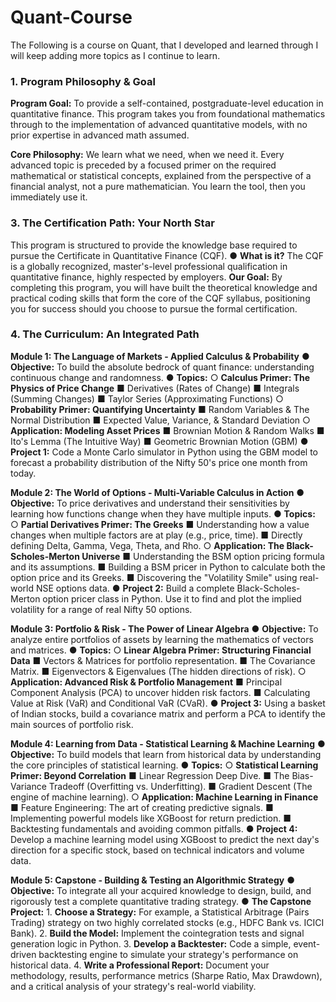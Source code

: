 # Quant-Course
The Following is a course on Quant, that I developed and learned through I will keep adding more topics as I continue to learn.

### 1. Program Philosophy & Goal
**Program Goal:**
To provide a self-contained, postgraduate-level education in quantitative finance. This program takes you from foundational mathematics through to the implementation of advanced quantitative models, with no prior expertise in advanced math assumed.

**Core Philosophy:**
We learn what we need, when we need it. Every advanced topic is preceded by a focused primer on the required mathematical or statistical concepts, explained from the perspective of a financial analyst, not a pure mathematician. You learn the tool, then you immediately use it.

### 3. The Certification Path: Your North Star
This program is structured to provide the knowledge base required to pursue the Certificate in Quantitative Finance (CQF).
● **What is it?** The CQF is a globally recognized, master's-level professional qualification in quantitative finance, highly respected by employers.
**Our Goal:** By completing this program, you will have built the theoretical knowledge and practical coding skills that form the core of the CQF syllabus, positioning you for success should you choose to pursue the formal certification.

### 4. The Curriculum: An Integrated Path
**Module 1: The Language of Markets - Applied Calculus & Probability**
● **Objective:** To build the absolute bedrock of quant finance: understanding continuous change and randomness.
● **Topics:**
	○ **Calculus Primer: The Physics of Price Change**
		■ Derivatives (Rates of Change)
		■ Integrals (Summing Changes)
		■ Taylor Series (Approximating Functions)
	○ **Probability Primer: Quantifying Uncertainty**
		■ Random Variables & The Normal Distribution
		■ Expected Value, Variance, & Standard Deviation
	○ **Application: Modeling Asset Prices**
		■ Brownian Motion & Random Walks
		■ Ito's Lemma (The Intuitive Way)
		■ Geometric Brownian Motion (GBM)
● **Project 1:** Code a Monte Carlo simulator in Python using the GBM model to forecast a probability distribution of the Nifty 50's price one month from today.

**Module 2: The World of Options - Multi-Variable Calculus in Action**
● **Objective:** To price derivatives and understand their sensitivities by learning how functions change when they have multiple inputs.
● **Topics:**
	○ **Partial Derivatives Primer: The Greeks**
		■ Understanding how a value changes when multiple factors are at play (e.g., price, time).
		■ Directly defining Delta, Gamma, Vega, Theta, and Rho.
	○ **Application: The Black-Scholes-Merton Universe**
		■ Understanding the BSM option pricing formula and its assumptions.
		■ Building a BSM pricer in Python to calculate both the option price and its Greeks.
		■ Discovering the "Volatility Smile" using real-world NSE options data.
● **Project 2:** Build a complete Black-Scholes-Merton option pricer class in Python. Use it to find and plot the implied volatility for a range of real Nifty 50 options.

**Module 3: Portfolio & Risk - The Power of Linear Algebra**
● **Objective:** To analyze entire portfolios of assets by learning the mathematics of vectors and matrices.
● **Topics:**
	○ **Linear Algebra Primer: Structuring Financial Data**
		■ Vectors & Matrices for portfolio representation.
		■ The Covariance Matrix.
		■ Eigenvectors & Eigenvalues (The hidden directions of risk).
	○ **Application: Advanced Risk & Portfolio Management**
		■ Principal Component Analysis (PCA) to uncover hidden risk factors.
		■ Calculating Value at Risk (VaR) and Conditional VaR (CVaR).
● **Project 3:** Using a basket of Indian stocks, build a covariance matrix and perform a PCA to identify the main sources of portfolio risk.

**Module 4: Learning from Data - Statistical Learning & Machine Learning**
● **Objective:** To build models that learn from historical data by understanding the core principles of statistical learning.
● **Topics:**
	○ **Statistical Learning Primer: Beyond Correlation**
		■ Linear Regression Deep Dive.
		■ The Bias-Variance Tradeoff (Overfitting vs. Underfitting).
		■ Gradient Descent (The engine of machine learning).
	○ **Application: Machine Learning in Finance**
		■ Feature Engineering: The art of creating predictive signals.
		■ Implementing powerful models like XGBoost for return prediction.
		■ Backtesting fundamentals and avoiding common pitfalls.
● **Project 4:** Develop a machine learning model using XGBoost to predict the next day's direction for a specific stock, based on technical indicators and volume data.

**Module 5: Capstone - Building & Testing an Algorithmic Strategy**
● **Objective:** To integrate all your acquired knowledge to design, build, and rigorously test a complete quantitative trading strategy.
● **The Capstone Project:**
	1. **Choose a Strategy:** For example, a Statistical Arbitrage (Pairs Trading) strategy on two highly correlated stocks (e.g., HDFC Bank vs. ICICI Bank).
	2. **Build the Model:** Implement the cointegration tests and signal generation logic in Python.
	3. **Develop a Backtester:** Code a simple, event-driven backtesting engine to simulate your strategy's performance on historical data.
	4. **Write a Professional Report:** Document your methodology, results, performance metrics (Sharpe Ratio, Max Drawdown), and a critical analysis of your strategy's real-world viability.
